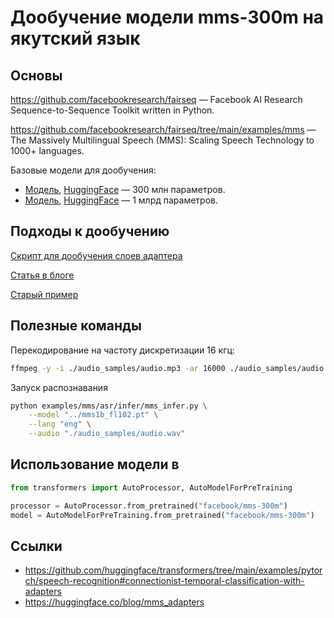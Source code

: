 # Дообучение модели mms-300m на якутский язык

## Основы

https://github.com/facebookresearch/fairseq — Facebook AI Research Sequence-to-Sequence Toolkit written in Python.

https://github.com/facebookresearch/fairseq/tree/main/examples/mms — The Massively Multilingual Speech (MMS): Scaling Speech Technology to 1000+ languages.

Базовые модели для дообучения:
* [Модель](https://dl.fbaipublicfiles.com/mms/pretraining/base_300m.pt), [HuggingFace](https://huggingface.co/facebook/mms-300m) — 300 млн параметров.
* [Модель](https://dl.fbaipublicfiles.com/mms/pretraining/base_1b.pt), [HuggingFace](https://huggingface.co/facebook/mms-1b) — 1 млрд параметров.

## Подходы к дообучению

[Скрипт для дообучения слоев адаптера](https://github.com/huggingface/transformers/tree/main/examples/pytorch/speech-recognition#connectionist-temporal-classification-with-adapters)

[Статья в блоге](https://huggingface.co/blog/mms_adapters)

[Старый пример](https://github.com/facebookresearch/fairseq/tree/main/examples/wav2vec#fine-tune-a-pre-trained-model-with-ctc)

## Полезные команды

Перекодирование на частоту дискретизации 16 кгц:
```sh
ffmpeg -y -i ./audio_samples/audio.mp3 -ar 16000 ./audio_samples/audio.wav
```

Запуск распознавания
```sh
python examples/mms/asr/infer/mms_infer.py \
    --model "../mms1b_fl102.pt" \
    --lang "eng" \
    --audio "./audio_samples/audio.wav"
```

## Использование модели в 

```python
from transformers import AutoProcessor, AutoModelForPreTraining

processor = AutoProcessor.from_pretrained("facebook/mms-300m")
model = AutoModelForPreTraining.from_pretrained("facebook/mms-300m")
```

## Ссылки

* https://github.com/huggingface/transformers/tree/main/examples/pytorch/speech-recognition#connectionist-temporal-classification-with-adapters
* https://huggingface.co/blog/mms_adapters
